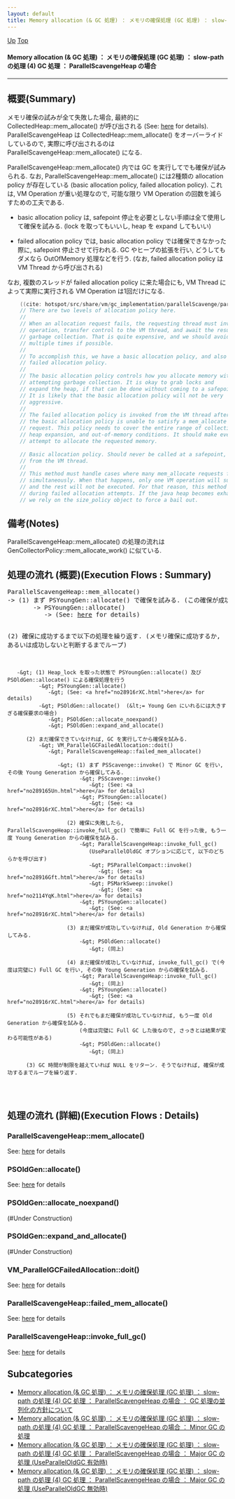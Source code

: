 ```yaml
---
layout: default
title: Memory allocation (& GC 処理) ： メモリの確保処理 (GC 処理) ： slow-path の処理 (4) GC 処理 ： ParallelScavengeHeap の場合
---
```

[Up](noQ2dTyo8F.html) [Top](../index.html)

#### Memory allocation (& GC 処理) ： メモリの確保処理 (GC 処理) ： slow-path の処理 (4) GC 処理 ： ParallelScavengeHeap の場合

--- 
## 概要(Summary)
メモリ確保の試みが全て失敗した場合, 最終的に CollectedHeap::mem_allocate() が呼び出される (See: [here](no28916Q0G.html) for details).
ParallelScavengeHeap は CollectedHeap::mem_allocate() をオーバーライドしているので, 
実際に呼び出されるのは ParallelScavengeHeap::mem_allocate() になる.

ParallelScavengeHeap::mem_allocate() 内では GC を実行してでも確保が試みられる.
なお, ParallelScavengeHeap::mem_allocate() には2種類の allocation policy が存在している (basic allocation policy, failed allocation policy).
これは, VM Operation が重い処理なので, 可能な限り VM Operation の回数を減らすための工夫である.

  * basic allocation policy は, safepoint 停止を必要としない手順は全て使用して確保を試みる.
    (lock を取ってもいいし, heap を expand してもいい)

  * failed allocation policy では, basic allocation policy では確保できなかった際に, safepoint 停止させて行われる. 
    GC やヒープの拡張を行い, どうしてもダメなら OutOfMemory 処理などを行う.
    (なお, failed allocation policy は VM Thread から呼び出される)

なお, 複数のスレッドが failed allocation policy に来た場合にも, 
VM Thread によって実際に実行される VM Operation は1回だけになる.


```cpp
    ((cite: hotspot/src/share/vm/gc_implementation/parallelScavenge/parallelScavengeHeap.cpp))
    // There are two levels of allocation policy here.
    //
    // When an allocation request fails, the requesting thread must invoke a VM
    // operation, transfer control to the VM thread, and await the results of a
    // garbage collection. That is quite expensive, and we should avoid doing it
    // multiple times if possible.
    //
    // To accomplish this, we have a basic allocation policy, and also a
    // failed allocation policy.
    //
    // The basic allocation policy controls how you allocate memory without
    // attempting garbage collection. It is okay to grab locks and
    // expand the heap, if that can be done without coming to a safepoint.
    // It is likely that the basic allocation policy will not be very
    // aggressive.
    //
    // The failed allocation policy is invoked from the VM thread after
    // the basic allocation policy is unable to satisfy a mem_allocate
    // request. This policy needs to cover the entire range of collection,
    // heap expansion, and out-of-memory conditions. It should make every
    // attempt to allocate the requested memory.
    
    // Basic allocation policy. Should never be called at a safepoint, or
    // from the VM thread.
    //
    // This method must handle cases where many mem_allocate requests fail
    // simultaneously. When that happens, only one VM operation will succeed,
    // and the rest will not be executed. For that reason, this method loops
    // during failed allocation attempts. If the java heap becomes exhausted,
    // we rely on the size_policy object to force a bail out.
```

## 備考(Notes)
ParallelScavengeHeap::mem_allocate() の処理の流れは
GenCollectorPolicy::mem_allocate_work() に似ている.


## 処理の流れ (概要)(Execution Flows : Summary)
<div class="flow-abst"><pre>
ParallelScavengeHeap::mem_allocate()
-&gt; (1) まず PSYoungGen::allocate() で確保を試みる. (この確保が成功すれば以下の処理は行わない)
       -&gt; PSYoungGen::allocate()
          -&gt; (See: <a href="no28916rXC.html">here</a> for details)

   (2) 確保に成功するまで以下の処理を繰り返す.
       (メモリ確保に成功するか, あるいは成功しないと判断するまでループ)

       -&gt; (1) Heap_lock を取った状態で PSYoungGen::allocate() 及び PSOldGen::allocate() による確保処理を行う
              -&gt; PSYoungGen::allocate()
                 -&gt; (See: <a href="no28916rXC.html">here</a> for details)
              -&gt; PSOldGen::allocate()  (&lt;= Young Gen にいれるには大きすぎる確保要求の場合)
                 -&gt; PSOldGen::allocate_noexpand()
                 -&gt; PSOldGen::expand_and_allocate()
    
          (2) まだ確保できていなければ, GC を実行してから確保を試みる.
              -&gt; VM_ParallelGCFailedAllocation::doit()
                 -&gt; ParallelScavengeHeap::failed_mem_allocate()
    
                    -&gt; (1) まず PSScavenge::invoke() で Minor GC を行い, その後 Young Generation から確保してみる.
                           -&gt; PSScavenge::invoke()
                              -&gt; (See: <a href="no289165Un.html">here</a> for details)
                           -&gt; PSYoungGen::allocate()
                              -&gt; (See: <a href="no28916rXC.html">here</a> for details)
       
                       (2) 確保に失敗したら, ParallelScavengeHeap::invoke_full_gc() で簡単に Full GC を行った後, もう一度 Young Generation からの確保を試みる.
                           -&gt; ParallelScavengeHeap::invoke_full_gc()
                              (UseParallelOldGC オプションに応じて, 以下のどちらかを呼び出す)
                              -&gt; PSParallelCompact::invoke()
                                 -&gt; (See: <a href="no28916Gft.html">here</a> for details)
                              -&gt; PSMarkSweep::invoke()
                                 -&gt; (See: <a href="no2114YqK.html">here</a> for details)
                           -&gt; PSYoungGen::allocate()
                              -&gt; (See: <a href="no28916rXC.html">here</a> for details)
       
                       (3) まだ確保が成功していなければ, Old Generation から確保してみる.
                           -&gt; PSOldGen::allocate()
                              -&gt; (同上)
       
                       (4) まだ確保が成功していなければ, invoke_full_gc() で(今度は完璧に) Full GC を行い, その後 Young Generation からの確保を試みる.
                           -&gt; ParallelScavengeHeap::invoke_full_gc()
                              -&gt; (同上)
                           -&gt; PSYoungGen::allocate()
                              -&gt; (See: <a href="no28916rXC.html">here</a> for details)
       
                       (5) それでもまだ確保が成功していなければ, もう一度 Old Generation から確保を試みる.
                           (今度は完璧に Full GC した後なので, さっきとは結果が変わる可能性がある)
                           -&gt; PSOldGen::allocate()
                              -&gt; (同上)

          (3) GC 時間が制限を越えていれば NULL をリターン. そうでなければ, 確保が成功するまでループを繰り返す.
</pre></div>


## 処理の流れ (詳細)(Execution Flows : Details)
### ParallelScavengeHeap::mem_allocate()
See: [here](no2480uaS.html) for details
### PSOldGen::allocate()
See: [here](no2480V5k.html) for details
### PSOldGen::allocate_noexpand()
(#Under Construction)

### PSOldGen::expand_and_allocate()
(#Under Construction)

### VM_ParallelGCFailedAllocation::doit()
See: [here](no2480iDr.html) for details
### ParallelScavengeHeap::failed_mem_allocate()
See: [here](no2480vNx.html) for details
### ParallelScavengeHeap::invoke_full_gc()
See: [here](no2480uhG.html) for details



## Subcategories
* [Memory allocation (& GC 処理) ： メモリの確保処理 (GC 処理) ： slow-path の処理 (4) GC 処理 ： ParallelScavengeHeap の場合 ： GC 処理の並列化の方針について  ](no28916egj.html)
* [Memory allocation (& GC 処理) ： メモリの確保処理 (GC 処理) ： slow-path の処理 (4) GC 処理 ： ParallelScavengeHeap の場合 ： Minor GC の処理](no289165Un.html)
* [Memory allocation (& GC 処理) ： メモリの確保処理 (GC 処理) ： slow-path の処理 (4) GC 処理 ： ParallelScavengeHeap の場合 ： Major GC の処理 (UseParallelOldGC 有効時)](no28916Gft.html)
* [Memory allocation (& GC 処理) ： メモリの確保処理 (GC 処理) ： slow-path の処理 (4) GC 処理 ： ParallelScavengeHeap の場合 ： Major GC の処理 (UseParallelOldGC 無効時)](no2114YqK.html)




